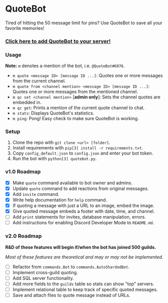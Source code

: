 # QuoteBot

Tired of hitting the 50 message limit for pins? Use QuoteBot to save all your favorite memories!

### [Click here to add QuoteBot to your server!](https://discordapp.com/oauth2/authorize?client_id=403644354591326218&scope=bot&permissions=117760)

### Usage

**Note:** `m` denotes a mention of the bot, i.e. `@QuoteBot#6976`.

- `m quote <message ID> [message ID ...]`: Quotes one or more messages from the current channel.
- `m quote from <channel mention> <message ID> [message ID ...]`: Quotes one or more messages from the mentioned channel.
- `m qc set <channel mention>` [**admin only**]: Sets the channel quotes are embedded in.
- `m qc get`: Prints a mention of the current quote channel to chat.
- `m stats`: Displays QuoteBot's statistics.
- `m ping`: Pong! Easy check to make sure QuoteBot is working.

### Setup

1. Clone the repo with `git clone <url> [folder]`.
2. Install requirements with `pip[3] install -r requirements.txt`.
3. Copy `config_default.json` to `config.json` and enter your bot token.
4. Run the bot with `python[3] quotebot.py`.

### v1.0 Roadmap

- [x] Make `quote` command available to bot owner and admins.
- [x] Update `quote` command to add reactions from original messages.
- [x] Add `invite` command.
- [x] Write help documentation for `help` command.
- [x] If quoting a message with just a URL to an image, embed the image.
- [x] Give quoted message embeds a footer with date, time, and channel.
- [ ] Add `print` statements for invites, database manipulation, errors.
- [ ] Add instructions for enabling Discord Developer Mode to `README.md`.

### v2.0 Roadmap

**R&D of these features will begin if/when the bot has joined 500 guilds.**

_Most of these features are theoretical and may or may not be implemented._

- [ ] Refactor from `commands.Bot` to `commands.AutoShardedBot`.
- [ ] Implement cross-guild quoting.
- [ ] Add SQL server functionality.
- [ ] Add more fields to the `guilds` table so stats can show "top" servers.
- [ ] Implement relational table to keep track of specific quoted messages.
- [ ] Save and attach files to quote message instead of URLs.
